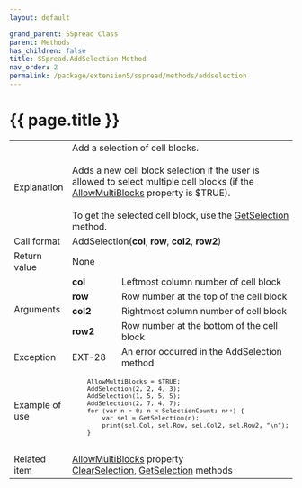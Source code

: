 ```yaml
---
layout: default

grand_parent: SSpread Class
parent: Methods
has_children: false
title: SSpread.AddSelection Method
nav_order: 2
permalink: /package/extension5/sspread/methods/addselection
---
```

# {{ page.title }}

<table>
  <tr>
    <td>Explanation</td>
    <td colspan="2">Add a selection of cell blocks.<br><br>Adds a new cell block selection if the user is allowed to select multiple cell blocks (if the <a href="/package/extension5/sspread/properties/allowmutiblocks">AllowMultiBlocks</a> property is $TRUE).<br><br> To get the selected cell block, use the <a href="/package/extension5/sspread/methods/getselection">GetSelection</a> method.</td>
  </tr>
  <tr>
    <td>Call format</td>
    <td colspan="2">AddSelection(<b>col</b>, <b>row</b>, <b>col2</b>, <b>row2</b>)</td>
  </tr>
  <tr>
    <td>Return value</td>
    <td colspan="2">None</td>
  </tr>  
  <tr>
    <td rowspan="4">Arguments</td>
    <td><b>col</b></td>
    <td>Leftmost column number of cell block</td>
  </tr>
  <tr>
    <td><b>row</b></td>
    <td>Row number at the top of the cell block</td>
  </tr>
  <tr>
    <td><b>col2</b></td>
    <td>Rightmost column number of cell block</td>
  </tr>
  <tr>
    <td><b>row2</b></td>
    <td>Row number at the bottom of the cell block</td>
  </tr>
  <tr>
    <td>Exception</td>
    <td>EXT-28</td>
    <td>An error occurred in the AddSelection method</td>
  </tr>
  <tr>
    <td>Example of use</td>
    <td colspan="2"><code><pre>
    AllowMultiBlocks = $TRUE;
    AddSelection(2, 2, 4, 3);
    AddSelection(1, 5, 5, 5);
    AddSelection(2, 7, 4, 7);
    for (var n = 0; n < SelectionCount; n++) {
        var sel = GetSelection(n);
        print(sel.Col, sel.Row, sel.Col2, sel.Row2, "\n");
    }
    </pre></code></td>
  </tr>
  <tr>
    <td>Related item</td>
    <td colspan="2"><a href="/package/extension5/sspread/properties/allowmutiblocks">AllowMultiBlocks</a> property<br><a href="/package/extension5/sspread/methods/clearselection">ClearSelection</a>, <a href="/package/extension5/sspread/methods/getselection">GetSelection</a> methods</td>
  </tr>
</table>

